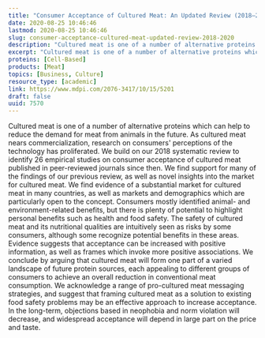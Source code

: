 ```yaml
---
title: "Consumer Acceptance of Cultured Meat: An Updated Review (2018–2020)"
date: 2020-08-25 10:46:46
lastmod: 2020-08-25 10:46:46
slug: consumer-acceptance-cultured-meat-updated-review-2018-2020
description: "Cultured meat is one of a number of alternative proteins which can help to reduce the demand for meat from animals in the future. As cultured meat nears commercialization, research on consumers’ perceptions of the technology has proliferated. We build on our 2018 systematic review to identify 26 empirical studies on consumer acceptance of cultured meat published in peer-reviewed journals since then. We find support for many of the findings of our previous review, as well as novel insights into the market for cultured meat."
excerpt: "Cultured meat is one of a number of alternative proteins which can help to reduce the demand for meat from animals in the future. As cultured meat nears commercialization, research on consumers’ perceptions of the technology has proliferated. We build on our 2018 systematic review to identify 26 empirical studies on consumer acceptance of cultured meat published in peer-reviewed journals since then. We find support for many of the findings of our previous review, as well as novel insights into the market for cultured meat."
proteins: [Cell-Based]
products: [Meat]
topics: [Business, Culture]
resource_type: [academic]
link: https://www.mdpi.com/2076-3417/10/15/5201
draft: false
uuid: 7570
---
```

Cultured meat is one of a number of alternative proteins which can help
to reduce the demand for meat from animals in the future. As cultured
meat nears commercialization, research on consumers' perceptions of the
technology has proliferated. We build on our 2018 systematic review to
identify 26 empirical studies on consumer acceptance of cultured meat
published in peer-reviewed journals since then. We find support for many
of the findings of our previous review, as well as novel insights into
the market for cultured meat. We find evidence of a substantial market
for cultured meat in many countries, as well as markets and demographics
which are particularly open to the concept. Consumers mostly identified
animal- and environment-related benefits, but there is plenty of
potential to highlight personal benefits such as health and food safety.
The safety of cultured meat and its nutritional qualities are
intuitively seen as risks by some consumers, although some recognize
potential benefits in these areas. Evidence suggests that acceptance can
be increased with positive information, as well as frames which invoke
more positive associations. We conclude by arguing that cultured meat
will form one part of a varied landscape of future protein sources, each
appealing to different groups of consumers to achieve an overall
reduction in conventional meat consumption. We acknowledge a range of
pro-cultured meat messaging strategies, and suggest that framing
cultured meat as a solution to existing food safety problems may be an
effective approach to increase acceptance. In the long-term, objections
based in neophobia and norm violation will decrease, and widespread
acceptance will depend in large part on the price and taste.
